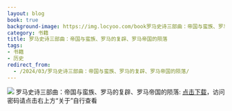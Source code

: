 ```yaml
---
layout: blog
book: true
background-image: https://img.locyoo.com/book罗马史诗三部曲：帝国与蛮族、罗马的复辟、罗马帝国的陨落.jpg
category: 书籍
title: 罗马史诗三部曲：帝国与蛮族、罗马的复辟、罗马帝国的陨落
tags:
- 书籍
- 历史
redirect_from:
  - /2024/03/罗马史诗三部曲：帝国与蛮族、罗马的复辟、罗马帝国的陨落/
---
```

![](https://img.locyoo.com/book罗马史诗三部曲：帝国与蛮族、罗马的复辟、罗马帝国的陨落.jpg)
罗马史诗三部曲：帝国与蛮族、罗马的复辟、罗马帝国的陨落: <a name = "ref1" href="https://url18.ctfile.com/f/50983618-1350065048-7251ee?p=3619">点击下载</a>，访问密码请点击右上方“关于”自行查看